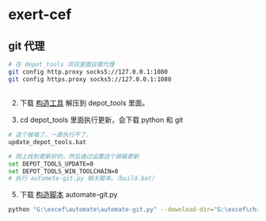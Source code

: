 # exert-cef

## git 代理

```bash
# 在 depot_tools 项目里面设置代理
git config http.proxy socks5://127.0.0.1:1080
git config https.proxy socks5://127.0.0.1:1080
```

##

2. 下载 [构造工具](https://storage.googleapis.com/chrome-infra/depot_tools.zip) 解压到 depot_tools 里面。

3. cd depot_tools 里面执行更新，会下载 python 和 git 

```bash
# 这个被墙了，一直执行不了。
update_depot_tools.bat

# 网上找到更新好的，然后通过设置这个屏蔽更新
set DEPOT_TOOLS_UPDATE=0
set DEPOT_TOOLS_WIN_TOOLCHAIN=0
# 执行 automete-git.py 相关脚本。（build.bat）

```

5. 下载 [构造脚本](https://bitbucket.org/chromiumembedded/cef/raw/master/tools/automate/automate-git.py) automate-git.py

```bash
python "G:\excef\automate\automate-git.py" --download-dir="G:\excef\chromium_git" --depot-tools-dir="G:\excef\depot_tools" --no-distrib --no-build
```